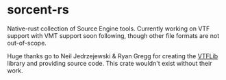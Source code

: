 # sorcent-rs
Native-rust collection of Source Engine tools. Currently working on VTF support with VMT support
soon following, though other file formats are not out-of-scope.

Huge thanks go to Neil Jedrzejewski & Ryan Gregg for creating the [VTFLib](http://nemesis.thewavelength.net/index.php?p=40) 
library and providing source code. This crate wouldn't exist without their work. 